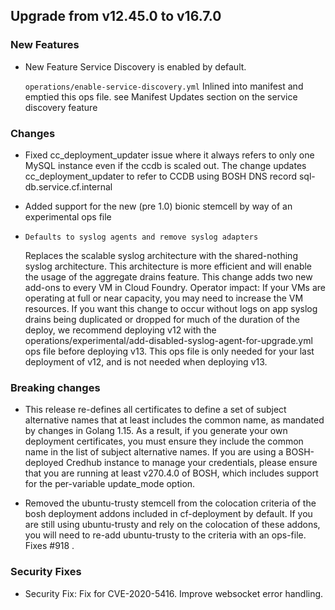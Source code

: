 ## Upgrade from v12.45.0 to v16.7.0

### New Features 
- New Feature Service Discovery is enabled by default.

  `operations/enable-service-discovery.yml`	Inlined into manifest and emptied this ops file. see Manifest Updates section on the service discovery feature

### Changes

- Fixed cc_deployment_updater issue where it always refers to only one MySQL instance even if the ccdb is scaled out. The change updates cc_deployment_updater to refer to CCDB using BOSH DNS record sql-db.service.cf.internal

- Added support for the new (pre 1.0) bionic stemcell by way of an experimental ops file

- `Defaults to syslog agents and remove syslog adapters`

	Replaces the scalable syslog architecture with the shared-nothing syslog architecture. This architecture is more efficient and will enable the usage of the aggregate drains feature.  This change adds two new add-ons to every VM in Cloud Foundry. Operator impact: If your VMs are operating at full or near capacity, you may need to increase the VM resources. If you want this change to occur without logs on app syslog drains being duplicated or dropped for much of the duration of the deploy, we recommend deploying v12 with the operations/experimental/add-disabled-syslog-agent-for-upgrade.yml ops file before deploying v13. This ops file is only needed for your last deployment of v12, and is not needed when deploying v13.

### Breaking changes

- This release re-defines all certificates to define a set of subject alternative names that at least includes the common name, as mandated by changes in Golang 1.15. As a result, if you generate your own deployment certificates, you must ensure they include the common name in the list of subject alternative names. If you are using a BOSH-deployed Credhub instance to manage your credentials, please ensure that you are running at least v270.4.0 of BOSH, which includes support for the per-variable update_mode option.

- Removed the ubuntu-trusty stemcell from the colocation criteria of the bosh deployment addons included in cf-deployment by default. If you are still using ubuntu-trusty and rely on the colocation of these addons, you will need to re-add ubuntu-trusty to the criteria with an ops-file. Fixes #918 .

### Security Fixes

- Security Fix: Fix for CVE-2020-5416. Improve websocket error handling.

